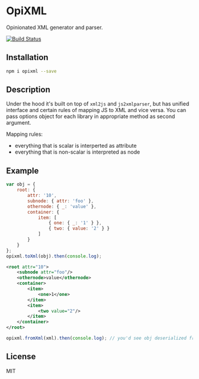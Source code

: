 # OpiXML

Opinionated XML generator and parser.

[![Build Status](https://travis-ci.org/titarenko/opixml.svg?branch=master)](https://travis-ci.org/titarenko/opixml)

## Installation

```sh
npm i opixml --save
```

## Description

Under the hood it's built on top of `xml2js` and `js2xmlparser`, but has unified interface and certain rules of mapping JS to XML and vice versa. You can pass options object for each library in appropriate method as second argument.

Mapping rules:
- everything that is scalar is interperted as attribute
- everything that is non-scalar is interpreted as node

## Example

```js
var obj = { 
	root: { 
		attr: '10', 
		subnode: { attr: 'foo' },
		othernode: { _: 'value' },
		container: {
			item: [
				{ one: { _: '1' } },
				{ two: { value: '2' } }
			]
		}
	}
};
opixml.toXml(obj).then(console.log);
```

```xml
<root attr="10">
	<subnode attr="foo"/>
	<othernode>value</othernode>
	<container>
		<item>
			<one>1</one>
		</item>
		<item>
			<two value="2"/>
		</item>
	</container>
</root>
```

```js
opixml.fromXml(xml).then(console.log); // you'd see obj deserialized from XML
```

## License

MIT
